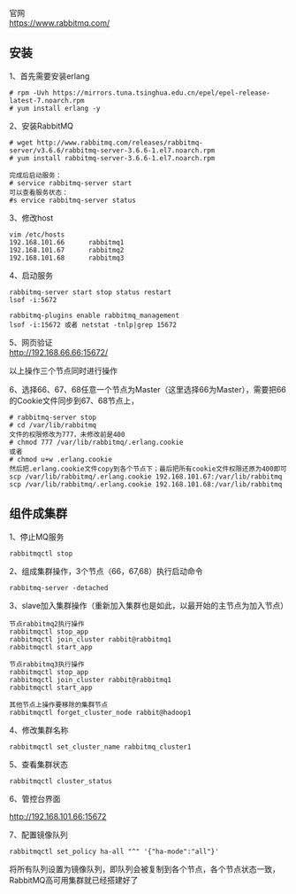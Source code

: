 官网  
https://www.rabbitmq.com/  

安装
--
1、首先需要安装erlang
```
# rpm -Uvh https://mirrors.tuna.tsinghua.edu.cn/epel/epel-release-latest-7.noarch.rpm
# yum install erlang -y
```

2、安装RabbitMQ
```
# wget http://www.rabbitmq.com/releases/rabbitmq-server/v3.6.6/rabbitmq-server-3.6.6-1.el7.noarch.rpm
# yum install rabbitmq-server-3.6.6-1.el7.noarch.rpm 

完成后启动服务：
# service rabbitmq-server start
可以查看服务状态：
#s ervice rabbitmq-server status
```

3、修改host
```
vim /etc/hosts
192.168.101.66      rabbitmq1
192.168.101.67      rabbitmq2
192.168.101.68      rabbitmq3
```

4、启动服务
```
rabbitmq-server start stop status restart
lsof -i:5672

rabbitmq-plugins enable rabbitmq_management
lsof -i:15672 或者 netstat -tnlp|grep 15672
```

5、网页验证  
http://192.168.66.66:15672/

以上操作三个节点同时进行操作

6、选择66、67、68任意一个节点为Master（这里选择66为Master），需要把66的Cookie文件同步到67、68节点上，
```
# rabbitmq-server stop 
# cd /var/lib/rabbitmq
文件的权限修改为777，未修改前是400
# chmod 777 /var/lib/rabbitmq/.erlang.cookie
或者
# chmod u+w .erlang.cookie
然后把.erlang.cookie文件copy到各个节点下；最后把所有cookie文件权限还原为400即可
scp /var/lib/rabbitmq/.erlang.cookie 192.168.101.67:/var/lib/rabbitmq
scp /var/lib/rabbitmq/.erlang.cookie 192.168.101.68:/var/lib/rabbitmq
```

组件成集群
---
1、停止MQ服务
```
rabbitmqctl stop
```

2、组成集群操作，3个节点（66，67,68）执行启动命令
```
rabbitmq-server -detached
```

3、slave加入集群操作（重新加入集群也是如此，以最开始的主节点为加入节点）
```
节点rabbitmq2执行操作
rabbitmqctl stop_app
rabbitmqctl join_cluster rabbit@rabbitmq1
rabbitmqctl start_app

节点rabbitmq3执行操作
rabbitmqctl stop_app
rabbitmqctl join_cluster rabbit@rabbitmq1
rabbitmqctl start_app

其他节点上操作要移除的集群节点
rabbitmqctl forget_cluster_node rabbit@hadoop1
```

4、修改集群名称
```
rabbitmqctl set_cluster_name rabbitmq_cluster1
```

5、查看集群状态
```
rabbitmqctl cluster_status
```

6、管控台界面

http://192.168.101.66:15672

7、配置镜像队列
```
rabbitmqctl set_policy ha-all "^" '{"ha-mode":"all"}'
```
将所有队列设置为镜像队列，即队列会被复制到各个节点，各个节点状态一致，RabbitMQ高可用集群就已经搭建好了

